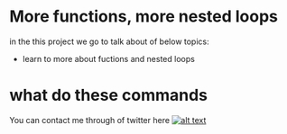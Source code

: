 # More functions, more nested loops

in the this project we go to talk about of below topics:

* learn to more about fuctions and nested loops 

# what do these commands
    
You can contact me through of twitter here [![alt text](https://cdn.icon-icons.com/icons2/1254/PNG/128/1495494667-jd13_84467.png)](https://twitter.com/Near_Fuentes")
